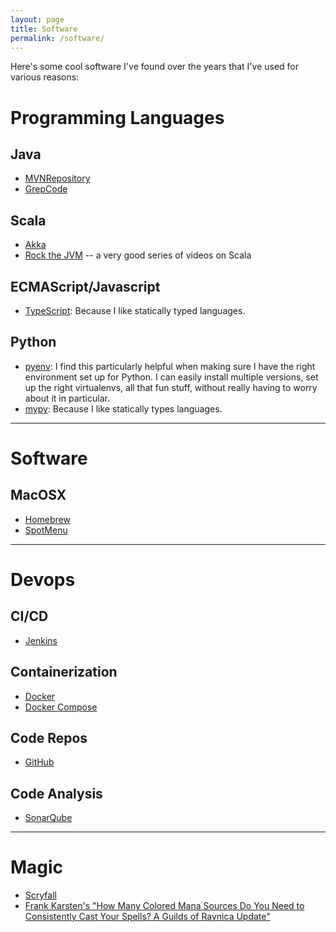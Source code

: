 ```yaml
---
layout: page
title: Software
permalink: /software/
---
```


Here's some cool software I've found over the years that I've used for various reasons:

# Programming Languages
## Java
* [MVNRepository](https://mvnrepository.com/)
* [GrepCode](http://grepcode.com)

## Scala

* [Akka](https://akka.io/)
* [Rock the JVM](https://www.youtube.com/c/RocktheJVM/videos) -- a very good series of videos on Scala

## ECMAScript/Javascript
* [TypeScript](https://www.typescriptlang.org/): Because I like statically typed languages.

## Python
* [pyenv](https://github.com/pyenv/pyenv): I find this particularly helpful when making sure I have the right environment set up for Python. I can easily install multiple versions, set up the right virtualenvs, all that fun stuff, without really having to worry about it in particular.
* [mypy](http://mypy-lang.org/): Because I like statically types languages.

---
# Software
## MacOSX
* [Homebrew](https://brew.sh/)
* [SpotMenu](https://github.com/kmikiy/SpotMenu)

---
# Devops
## CI/CD
* [Jenkins](https://jenkins.io/)

## Containerization
* [Docker](https://www.docker.com/)
* [Docker Compose](https://docs.docker.com/compose/)

## Code Repos
* [GitHub](https://github.com/)

## Code Analysis
* [SonarQube](https://www.sonarqube.org/)

---

# Magic
* [Scryfall](https://www.scryfall.com/)
* [Frank Karsten's "How Many Colored Mana Sources Do You Need to Consistently Cast Your Spells? A Guilds of Ravnica Update"](https://www.channelfireball.com/all-strategy/articles/how-many-colored-mana-sources-do-you-need-to-consistently-cast-your-spells-a-guilds-of-ravnica-update/)
